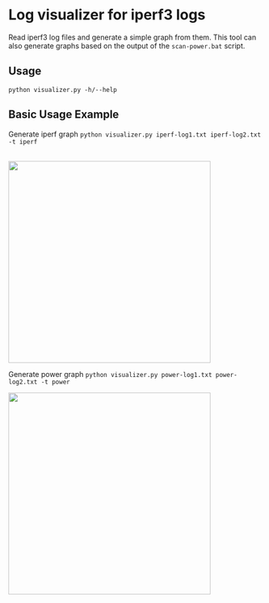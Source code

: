 # Log visualizer for iperf3 logs
Read iperf3 log files and generate a simple graph from them.
This tool can also generate graphs based on the output of the `scan-power.bat` script.

## Usage

```python visualizer.py -h/--help```

## Basic Usage Example

Generate iperf graph
```python visualizer.py iperf-log1.txt iperf-log2.txt -t iperf```

<br>
<img src="https://i.imgur.com/yxOsCFC.png" width=400>

Generate power graph
```python visualizer.py power-log1.txt power-log2.txt -t power```

<img src="https://i.imgur.com/9BlJ5Hq.png" width=400>
